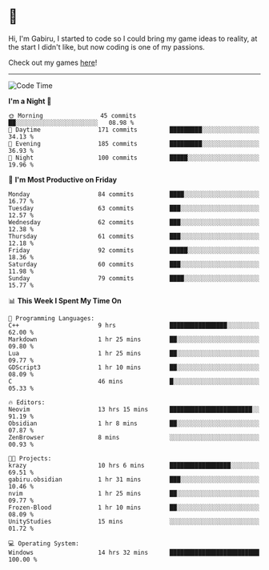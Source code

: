# 🐀

Hi, I'm Gabiru, I started to code so I could bring my game ideas to reality, at the start I didn't like, but now coding is one of my passions.

Check out my games [here](https://gabiru.art/projetos/)!

---

<!--START_SECTION:waka-->
![Code Time](http://img.shields.io/badge/Code%20Time-250%20hrs%2031%20mins-blue)

**I'm a Night 🦉** 

```text
🌞 Morning                45 commits          ██░░░░░░░░░░░░░░░░░░░░░░░   08.98 % 
🌆 Daytime                171 commits         █████████░░░░░░░░░░░░░░░░   34.13 % 
🌃 Evening                185 commits         █████████░░░░░░░░░░░░░░░░   36.93 % 
🌙 Night                  100 commits         █████░░░░░░░░░░░░░░░░░░░░   19.96 % 
```
📅 **I'm Most Productive on Friday** 

```text
Monday                   84 commits          ████░░░░░░░░░░░░░░░░░░░░░   16.77 % 
Tuesday                  63 commits          ███░░░░░░░░░░░░░░░░░░░░░░   12.57 % 
Wednesday                62 commits          ███░░░░░░░░░░░░░░░░░░░░░░   12.38 % 
Thursday                 61 commits          ███░░░░░░░░░░░░░░░░░░░░░░   12.18 % 
Friday                   92 commits          █████░░░░░░░░░░░░░░░░░░░░   18.36 % 
Saturday                 60 commits          ███░░░░░░░░░░░░░░░░░░░░░░   11.98 % 
Sunday                   79 commits          ████░░░░░░░░░░░░░░░░░░░░░   15.77 % 
```


📊 **This Week I Spent My Time On** 

```text
💬 Programming Languages: 
C++                      9 hrs               ████████████████░░░░░░░░░   62.00 % 
Markdown                 1 hr 25 mins        ██░░░░░░░░░░░░░░░░░░░░░░░   09.80 % 
Lua                      1 hr 25 mins        ██░░░░░░░░░░░░░░░░░░░░░░░   09.77 % 
GDScript3                1 hr 10 mins        ██░░░░░░░░░░░░░░░░░░░░░░░   08.09 % 
C                        46 mins             █░░░░░░░░░░░░░░░░░░░░░░░░   05.33 % 

🔥 Editors: 
Neovim                   13 hrs 15 mins      ███████████████████████░░   91.19 % 
Obsidian                 1 hr 8 mins         ██░░░░░░░░░░░░░░░░░░░░░░░   07.87 % 
ZenBrowser               8 mins              ░░░░░░░░░░░░░░░░░░░░░░░░░   00.93 % 

🐱‍💻 Projects: 
krazy                    10 hrs 6 mins       █████████████████░░░░░░░░   69.51 % 
gabiru.obsidian          1 hr 31 mins        ███░░░░░░░░░░░░░░░░░░░░░░   10.46 % 
nvim                     1 hr 25 mins        ██░░░░░░░░░░░░░░░░░░░░░░░   09.77 % 
Frozen-Blood             1 hr 10 mins        ██░░░░░░░░░░░░░░░░░░░░░░░   08.09 % 
UnityStudies             15 mins             ░░░░░░░░░░░░░░░░░░░░░░░░░   01.72 % 

💻 Operating System: 
Windows                  14 hrs 32 mins      █████████████████████████   100.00 % 
```


<!--END_SECTION:waka-->
